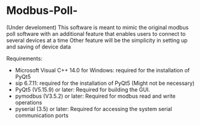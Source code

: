 # Modbus-Poll- 
(Under develoment)
This software is meant to mimic the original modbus poll software with an additional feature that enables users to connect to several devices at a time
Other feature will be the simplicity in setting up and saving of device data

Requirements:
* Microsoft Visual C++ 14.0 for Windows: required for the installation of PyQt5
* sip 6.7.11: required for the installation of PyQt5 (Might not be necessary)
* PyQt5 (V5.15.9) or later: Required for building the GUI.
* pymodbus (V3.5.2) or later: Required for modbus read and write operations
* pyserial (3.5) or later: Required for accessing the system serial communication ports

